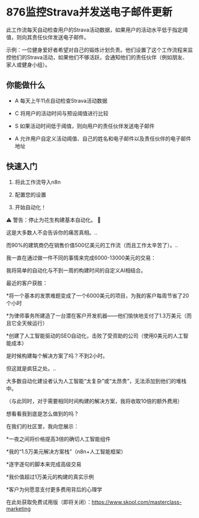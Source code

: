 # 876监控Strava并发送电子邮件更新

此工作流每天自动检查用户的Strava活动数据，如果用户的活动水平低于指定阈值，则向其责任伙伴发送电子邮件。

示例：一位健身爱好者希望对自己的锻炼计划负责。他们设置了这个工作流程来监控他们的Strava活动，如果他们不够活跃，会通知他们的责任伙伴（例如朋友、家人或健身小组）。

## 你能做什么

- A 每天上午11点自动检查Strava活动数据

- C 将用户的活动时间与预设阈值进行比较

- S 如果活动时间低于阈值，则向用户的责任伙伴发送电子邮件

- A 允许用户自定义活动阈值、自己的姓名和电子邮件以及责任伙伴的电子邮件地址

## 快速入门

1.  将此工作流导入n8n

2.  配置您的设置

3.  开始自动化！

⚠️ 警告：停止为花生构建基本自动化。 🚫

这是大多数人不会告诉你的痛苦真相。..

而90%的建筑商仍在销售价值500亿美元的工作流（而且工作太辛苦了）。..

我一直在通过做一件不同的事情来完成6000-13000美元的交易：

我将简单的自动化与不到一周的构建时间的自定义AI相结合。

最近的客户获胜：

*将一个基本的发票难题变成了一个6000美元的项目，为我的客户每周节省了20个小时

*为律师事务所建造了一台潜在客户开发机器——他们愉快地支付了1.3万美元（而且它全天候运行）

*创建了人工智能驱动的SEO自动化，击败了受资助的公司（使用0美元的人工智能成本）

是时候构建每个解决方案了吗？不到2小时。

但这就是疯狂之处。..

大多数自动化建设者认为人工智能“太复杂”或“太昂贵”，无法添加到他们的堆栈中。

（与此同时，对于需要相同时间构建的解决方案，我将收取10倍的额外费用）

想看看我到底是怎么做到的吗？

在我们的社区里，我向您展示：

*一夜之间将价格提高3倍的确切人工智能组件

*我的“1.5万美元解决方案栈”（n8n+人工智能框架）

*逐字逐句的脚本来完成高级交易

*我价值超过1万美元的构建的真实示例

*客户为何愿意支付更多费用背后的心理学

在此处获取免费试用版（即将关闭）：https://www.skool.com/masterclass-marketing

